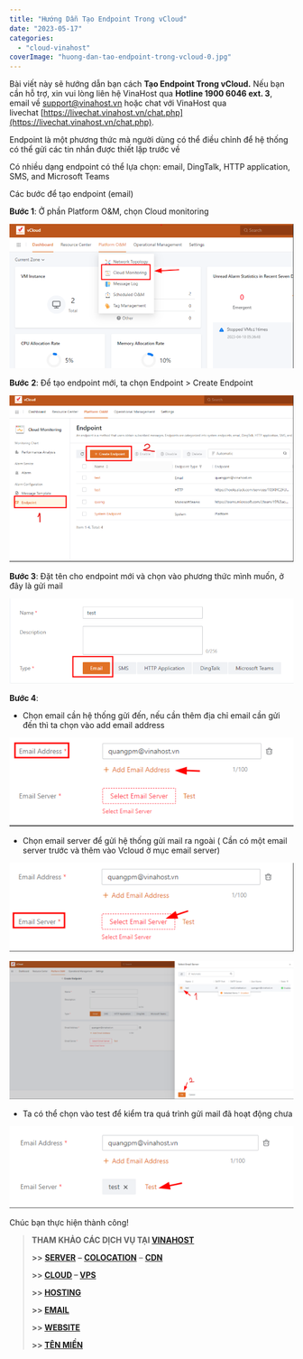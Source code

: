 ```yaml
---
title: "Hướng Dẫn Tạo Endpoint Trong vCloud"
date: "2023-05-17"
categories: 
  - "cloud-vinahost"
coverImage: "huong-dan-tao-endpoint-trong-vcloud-0.jpg"
---
```


Bài viết này sẽ hướng dẫn bạn cách **Tạo Endpoint Trong vCloud.** Nếu bạn cần hỗ trợ, xin vui lòng liên hệ VinaHost qua **Hotline 1900 6046 ext. 3**, email về [support@vinahost.vn](mailto:support@vinahost.vn) hoặc chat với VinaHost qua livechat [https://livechat.vinahost.vn/chat.php](https://livechat.vinahost.vn/chat.php).

Endpoint là một phương thức mà người dùng có thể điều chỉnh để hệ thống có thể gửi các tin nhắn được thiết lập trước về

Có nhiều dạng endpoint có thể lựa chọn: email, DingTalk, HTTP application, SMS, and Microsoft Teams

Các bước để tạo endpoint (email)

**Bước 1**: Ở phần Platform O&M, chọn Cloud monitoring

![Endpoint](images/huong-dan-tao-endpoint-trong-vcloud-1.png)

**Bước** **2**: Để tạo endpoint mới, ta chọn Endpoint > Create Endpoint

![](images/huong-dan-tao-endpoint-trong-vcloud-2.png)

**Bước 3**: Đặt tên cho endpoint mới và chọn vào phương thức mình muốn, ở đây là gửi mail

![](images/huong-dan-tao-endpoint-trong-vcloud-3.png)

**Bước 4**:

- Chọn email cần hệ thống gửi đến, nếu cần thêm địa chỉ email cần gửi đến thì ta chọn vào add email address

![](images/huong-dan-tao-endpoint-trong-vcloud-4.png)

- Chọn email server để gửi hệ thống gửi mail ra ngoài ( Cần có một email server trước và thêm vào Vcloud ở mục email server)

![](images/huong-dan-tao-endpoint-trong-vcloud-5.png)

![](images/huong-dan-tao-endpoint-trong-vcloud-6.png)

- Ta có thể chọn vào test để kiểm tra quá trình gửi mail đã hoạt động chưa

![](images/huong-dan-tao-endpoint-trong-vcloud-7.png)

Chúc bạn thực hiện thành công!

> **THAM KHẢO CÁC DỊCH VỤ TẠI [VINAHOST](https://kb.vinahost.vn/)**
> 
> **\>>** [**SERVER**](https://vinahost.vn/thue-may-chu-rieng/) **–** [**COLOCATION**](https://vinahost.vn/colocation.html) – [**CDN**](https://vinahost.vn/dich-vu-cdn-chuyen-nghiep)
> 
> **\>> [CLOUD](https://vinahost.vn/cloud-server-gia-re/) – [VPS](https://vinahost.vn/vps-ssd-chuyen-nghiep/)**
> 
> **\>> [HOSTING](https://vinahost.vn/wordpress-hosting)**
> 
> **\>> [EMAIL](https://vinahost.vn/email-hosting)**
> 
> **\>> [WEBSITE](http://vinawebsite.vn/)**
> 
> **\>> [TÊN MIỀN](https://vinahost.vn/ten-mien-gia-re/)**

